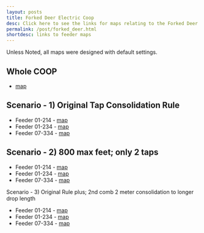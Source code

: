 ```yaml
---
layout: posts
title: Forked Deer Electric Coop
desc: Click here to see the links for maps relating to the Forked Deer Coop.  This is organized by substation/feeders. 
permalink: /post/forked_deer.html
shortdesc: links to feeder maps
---
```


Unless Noted, all maps were designed with default settings.

Whole COOP
----------
* [map](/coop/forked_deer/coop.html)

Scenario - 1) Original Tap Consolidation Rule
---------
* Feeder 01-214 - [map](/coop/forked_deer/s01_f214.html)
* Feeder 01-234 - [map](/coop/forked_deer/s01_f234.html)
* Feeder 07-334 - [map](/coop/forked_deer/s07_f334.html)

Scenario - 2) 800 max feet; only 2 taps
---------
* Feeder 01-214 - [map](/coop/forked_deer/s01_f214_n_800.html)
* Feeder 01-234 - [map](/coop/forked_deer/s01_f234_n_800.html)
* Feeder 07-334 - [map](/coop/forked_deer/s07_f334_n_800.html)

Scenario - 3) Original Rule plus; 2nd comb 2 meter consolidation to longer drop length
* Feeder 01-214 - [map](/coop/forked_deer/s01_f214_800_adss.html)
* Feeder 01-234 - [map](/coop/forked_deer/s01_f234_800_adss.html)
* Feeder 07-334 - [map](/coop/forked_deer/s07_f334_800_adss.html)

